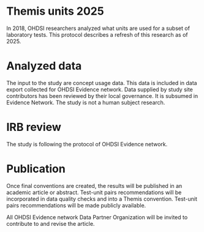 # Themis units 2025

In 2018, OHDSI researchers analyzed what units are used for a subset of laboratory tests. This protocol describes a refresh of this research as of 2025. 

# Analyzed data

The input to the study are concept usage data. This data is included in data export collected for  OHDSI Evidence network.
Data supplied by study site contributors has been reviewed by their local governance. It is subsumed in Evidence Network.
The study is not a human subject research.

# IRB review
The study is following the protocol of OHDSI Evidence network. 




# Publication

Once final conventions are created, the results will be published in an academic article or abstract. 
Test-unit pairs recommendations will be incorporated in data quality checks and into a Themis convention. Test-unit pairs recommendations will be made publicly available.

All OHDSI Evidence network Data Partner Organization will be invited to contribute to and revise the article. 
